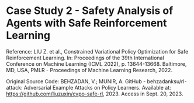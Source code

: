 # Case Study 2 - Safety Analysis of Agents with Safe Reinforcement Learning

Reference: LIU Z. et al., Constrained Variational Policy Optimization for Safe Reinforcement Learning. In: Proceedings of the 39th International Conference on Machine Learning (ICML 2022), p. 13644-13668. Baltimore, MD, USA, PMLR - Proceedings of Machine Learning Research, 2022.

Original Source Code: BEHZADAN, V.; MUNIR, A. GitHub - behzadanksu/rl-attack: Adversarial Example Attacks on Policy Learners. Available at: <https://github.com/liuzuxin/cvpo-safe-rl>, 2023. Access in Sept. 20, 2023.

